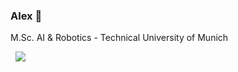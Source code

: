 ### Alex 🔭

M.Sc. AI & Robotics - Technical University of Munich

<!--
![alt text](helix_nebula_4k.jpg?raw=true)
 ![Stats](https://github-profile-summary-cards.vercel.app/api/cards/profile-details?username=alxschwrz&theme=monokai)
  &nbsp;&nbsp;![](https://github-profile-summary-cards.vercel.app/api/cards/most-commit-language?username=alxschwrz&theme=monokai)
  -->

 &nbsp;&nbsp;![](https://github-profile-summary-cards.vercel.app/api/cards/stats?username=alxschwrz&theme=default)
 <!--
 &nbsp;&nbsp;![](https://github-profile-summary-cards.vercel.app/api/cards/most-commit-language?username=alxschwrz&theme=default)
-->
<!--
**alxschwrz/alxschwrz** is a ✨ _special_ ✨ repository because its `README.md` (this file) appears on your GitHub profile.

![Git Status](https://github-readme-stats.vercel.app/api?username=alxschwrz&show_icons=true&hide_border=true&count_private=true&title_color=ffffff&text_color=c9cacc&bg_color=1d1f21)

![Top languages](https://github-readme-stats.vercel.app/api/top-langs/?username=alxschwrz&show_icons=true&hide_border=true&layout=compact&text_color=c9cacc&title_color=ffffff&bg_color=1d1f21)
-->

